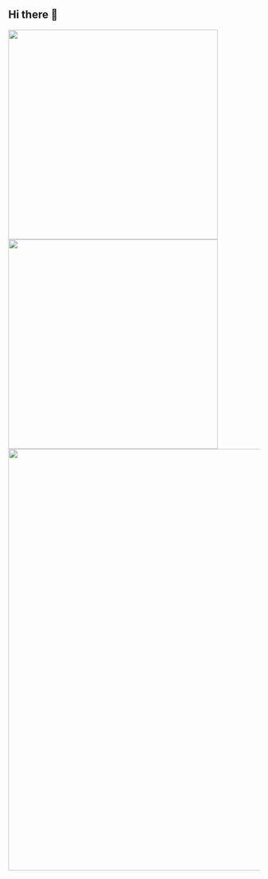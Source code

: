 <h2> Hi there 👋 </h2>
<di>
  <picture>
    <source
      srcset="https://github-readme-stats.vercel.app/api?username=xiaochen004hao&show_icons=true&theme=gotham&locale=cn&include_all_commits=true"
      media="(prefers-color-scheme: dark)"
    />
    <source
      srcset="https://github-readme-stats.vercel.app/api?username=xiaochen004hao&show_icons=true&theme=catppuccin_latte&locale=cn&include_all_commits=true"
      media="(prefers-color-scheme: light), (prefers-color-scheme: no-preference)"
    />
    <img width="420px" align="center" src="https://github-readme-stats.vercel.app/api?username=xiaochen004hao&show_icons=true&theme=gotham&locale=cn&include_all_commits=true" />
  </picture>
  <picture>
    <source
      srcset="https://github-readme-stats.vercel.app/api?username=xiaochen004hao&show_icons=true&theme=gotham&locale=en&include_all_commits=true"
      media="(prefers-color-scheme: dark)"
    />
    <source
      srcset="https://github-readme-stats.vercel.app/api?username=xiaochen004hao&show_icons=true&theme=catppuccin_latte&locale=en&include_all_commits=true"
      media="(prefers-color-scheme: light), (prefers-color-scheme: no-preference)"
    />
    <img width="420px" align="center" src="https://github-readme-stats.vercel.app/api?username=xiaochen004hao&show_icons=true&theme=gotham&locale=en&include_all_commits=true" />
  </picture>
</div>
</div>
  <picture>
    <source
      srcset="https://github-readme-stats.vercel.app/api/top-langs/?username=xiaochen004hao&hide_title=true&langs_count=10&size_weight=0.5&count_weight=0.5&layout=normal&card_width=666&theme=gotham"
      media="(prefers-color-scheme: dark)"
    />
    <source
      srcset="https://github-readme-stats.vercel.app/api/top-langs/?username=xiaochen004hao&hide_title=true&langs_count=10&size_weight=0.5&count_weight=0.5&layout=normal&card_width=666&theme=catppuccin_latte"
      media="(prefers-color-scheme: light), (prefers-color-scheme: no-preference)"
    />
    <img width="845px" align="center" src="https://github-readme-stats.vercel.app/api/top-langs/?username=xiaochen004hao&hide_title=true&langs_count=10&size_weight=0.5&count_weight=0.5&layout=normal&card_width=300&theme=gotham" />
  </picture>
</div>
